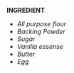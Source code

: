 **INGREDIENT**
   * *All purpose flour*
   * *Backing Powder*
   * *Sugar*
   * *Vanilla essense*
   * *Butter*
   * *Egg*